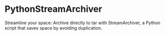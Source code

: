 # PythonStreamArchiver
Streamline your space: Archive directly to tar with StreamArchiver, a Python script that saves space by avoiding duplication.
